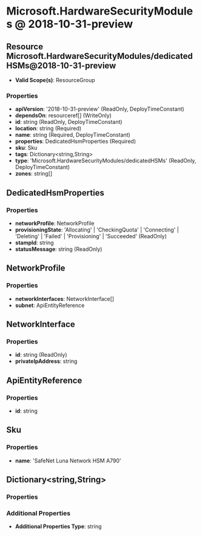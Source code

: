 # Microsoft.HardwareSecurityModules @ 2018-10-31-preview

## Resource Microsoft.HardwareSecurityModules/dedicatedHSMs@2018-10-31-preview
* **Valid Scope(s)**: ResourceGroup
### Properties
* **apiVersion**: '2018-10-31-preview' (ReadOnly, DeployTimeConstant)
* **dependsOn**: resourceref[] (WriteOnly)
* **id**: string (ReadOnly, DeployTimeConstant)
* **location**: string (Required)
* **name**: string (Required, DeployTimeConstant)
* **properties**: DedicatedHsmProperties (Required)
* **sku**: Sku
* **tags**: Dictionary<string,String>
* **type**: 'Microsoft.HardwareSecurityModules/dedicatedHSMs' (ReadOnly, DeployTimeConstant)
* **zones**: string[]

## DedicatedHsmProperties
### Properties
* **networkProfile**: NetworkProfile
* **provisioningState**: 'Allocating' | 'CheckingQuota' | 'Connecting' | 'Deleting' | 'Failed' | 'Provisioning' | 'Succeeded' (ReadOnly)
* **stampId**: string
* **statusMessage**: string (ReadOnly)

## NetworkProfile
### Properties
* **networkInterfaces**: NetworkInterface[]
* **subnet**: ApiEntityReference

## NetworkInterface
### Properties
* **id**: string (ReadOnly)
* **privateIpAddress**: string

## ApiEntityReference
### Properties
* **id**: string

## Sku
### Properties
* **name**: 'SafeNet Luna Network HSM A790'

## Dictionary<string,String>
### Properties
### Additional Properties
* **Additional Properties Type**: string

